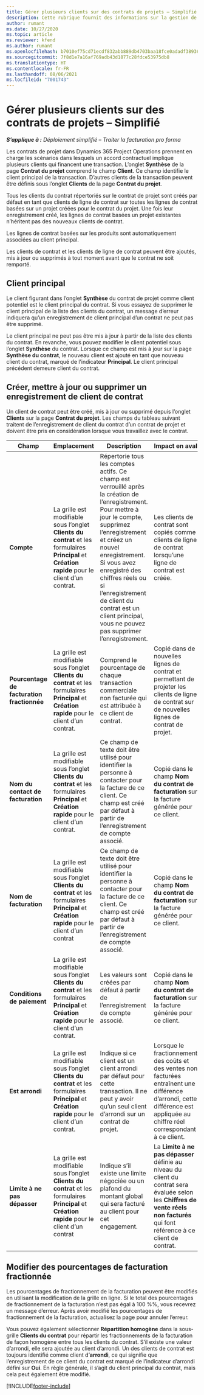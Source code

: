 ```yaml
---
title: Gérer plusieurs clients sur des contrats de projets – Simplifié
description: Cette rubrique fournit des informations sur la gestion de plusieurs clients sur des contrats de projets.
author: rumant
ms.date: 10/27/2020
ms.topic: article
ms.reviewer: kfend
ms.author: rumant
ms.openlocfilehash: b7010ef75cd71ecdf832abb889db4703baa18fce0adadf3893621c42002fcab9
ms.sourcegitcommit: 7f8d1e7a16af769adb43d1877c28fdce53975db8
ms.translationtype: HT
ms.contentlocale: fr-FR
ms.lasthandoff: 08/06/2021
ms.locfileid: "7001743"
---
```

# <a name="manage-multiple-customers-on-project-contracts---lite"></a>Gérer plusieurs clients sur des contrats de projets – Simplifié

_**S’applique à :** Déploiement simplifié – Traiter la facturation pro forma_

Les contrats de projet dans Dynamics 365 Project Operations prennent en charge les scénarios dans lesquels un accord contractuel implique plusieurs clients qui financent une transaction. L’onglet **Synthèse** de la page **Contrat du projet** comprend le champ **Client**. Ce champ identifie le client principal de la transaction. D’autres clients de la transaction peuvent être définis sous l’onglet **Clients** de la page **Contrat du projet**.

Tous les clients du contrat répertoriés sur le contrat de projet sont créés par défaut en tant que clients de ligne de contrat sur toutes les lignes de contrat basées sur un projet créées pour le contrat du projet. Une fois leur enregistrement créé, les lignes de contrat basées un projet existantes n’héritent pas des nouveaux clients de contrat.

Les lignes de contrat basées sur les produits sont automatiquement associées au client principal.

Les clients de contrat et les clients de ligne de contrat peuvent être ajoutés, mis à jour ou supprimés à tout moment avant que le contrat ne soit remporté.

## <a name="primary-customer"></a>Client principal

Le client figurant dans l’onglet **Synthèse** du contrat de projet comme client potentiel est le client principal du contrat. Si vous essayez de supprimer le client principal de la liste des clients du contrat, un message d’erreur indiquera qu’un enregistrement de client principal d’un contrat ne peut pas être supprimé.

Le client principal ne peut pas être mis à jour à partir de la liste des clients du contrat. En revanche, vous pouvez modifier le client potentiel sous l’onglet **Synthèse** du contrat. Lorsque ce champ est mis à jour sur la page **Synthèse du contrat**, le nouveau client est ajouté en tant que nouveau client du contrat, marqué de l’indicateur **Principal**. Le client principal précédent demeure client du contrat.

## <a name="create-update-or-delete-a-contract-customer-record"></a>Créer, mettre à jour ou supprimer un enregistrement de client de contrat

Un client de contrat peut être créé, mis à jour ou supprimé depuis l’onglet **Clients** sur la page **Contrat du projet**. Les champs du tableau suivant traitent de l’enregistrement de client du contrat d’un contrat de projet et doivent être pris en considération lorsque vous travaillez avec le contrat.

| Champ | Emplacement | Description | Impact en aval |
| --- | --- | --- | --- |
| **Compte** | La grille est modifiable sous l’onglet **Clients du contrat** et les formulaires **Principal** et **Création rapide** pour le client d’un contrat. | Répertorie tous les comptes actifs. Ce champ est verrouillé après la création de l’enregistrement. Pour mettre à jour le compte, supprimez l’enregistrement et créez un nouvel enregistrement. Si vous avez enregistré des chiffres réels ou si l’enregistrement de client du contrat est un client principal, vous ne pouvez pas supprimer l’enregistrement. | Les clients de contrat sont copiés comme clients de ligne de contrat lorsqu’une ligne de contrat est créée. |
| **Pourcentage de facturation fractionnée** | La grille est modifiable sous l’onglet **Clients du contrat** et les formulaires **Principal** et **Création rapide** pour le client d’un contrat. | Comprend le pourcentage de chaque transaction commerciale non facturée qui est attribuée à ce client de contrat. | Copié dans de nouvelles lignes de contrat et permettant de projeter les clients de ligne de contrat sur de nouvelles lignes de contrat de projet. |
| **Nom du contact de facturation** | La grille est modifiable sous l’onglet **Clients du contrat** et les formulaires **Principal** et **Création rapide** pour le client d’un contrat. | Ce champ de texte doit être utilisé pour identifier la personne à contacter pour la facture de ce client. Ce champ est créé par défaut à partir de l’enregistrement de compte associé. | Copié dans le champ **Nom du contrat de facturation** sur la facture générée pour ce client. |
| **Nom de facturation** | La grille est modifiable sous l’onglet **Clients du contrat** et les formulaires **Principal** et **Création rapide** pour le client d’un contrat | Ce champ de texte doit être utilisé pour identifier la personne à contacter pour la facture de ce client. Ce champ est créé par défaut à partir de l’enregistrement de compte associé. | Copié dans le champ **Nom du contrat de facturation** sur la facture générée pour ce client. |
| **Conditions de paiement** | La grille est modifiable sous l’onglet **Clients du contrat** et les formulaires **Principal** et **Création rapide** pour le client d’un contrat. | Les valeurs sont créées par défaut à partir de l’enregistrement de compte associé. | Copié dans le champ **Nom du contrat de facturation** sur la facture générée pour ce client. |
| **Est arrondi** | La grille est modifiable sous l’onglet **Clients du contrat** et les formulaires **Principal** et **Création rapide** pour le client d’un contrat. | Indique si ce client est un client arrondi par défaut pour cette transaction. Il ne peut y avoir qu’un seul client d’arrondi sur un contrat de projet. | Lorsque le fractionnement des coûts et des ventes non facturées entraînent une différence d’arrondi, cette différence est appliquée au chiffre réel correspondant à ce client. |
| **Limite à ne pas dépasser** | La grille est modifiable sous l’onglet **Clients du contrat** et les formulaires **Principal** et **Création rapide** pour le client d’un contrat | Indique s’il existe une limite négociée ou un plafond du montant global qui sera facturé au client pour cet engagement. | La **Limite à ne pas dépasser** définie au niveau du client du contrat sera évaluée selon les **Chiffres de vente réels non facturés** qui font référence à ce client de contrat. |

## <a name="edit-billing-split-percentages"></a>Modifier des pourcentages de facturation fractionnée

Les pourcentages de fractionnement de la facturation peuvent être modifiés en utilisant la modification de la grille en ligne. Si le total des pourcentages de fractionnement de la facturation n’est pas égal à 100 %%, vous recevrez un message d’erreur. Après avoir modifié les pourcentages de fractionnement de la facturation, actualisez la page pour annuler l’erreur.

Vous pouvez également sélectionner **Répartition homogène** dans la sous-grille **Clients du contrat** pour répartir les fractionnements de la facturation de façon homogène entre tous les clients du contrat. S’il existe une valeur d’arrondi, elle sera ajoutée au client d’arrondi. Un des clients de contrat est toujours identifié comme client d’**arrondi**, ce qui signifie que l’enregistrement de ce client du contrat est marqué de l’indicateur d’arrondi défini sur **Oui**. En règle générale, il s’agit du client principal du contrat, mais cela peut également être modifié.


[!INCLUDE[footer-include](../../includes/footer-banner.md)]